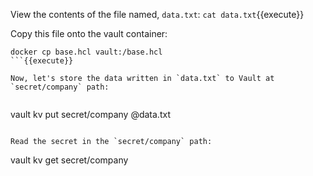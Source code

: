 View the contents of the file named, `data.txt`:   `cat data.txt`{{execute}}

Copy this file onto the vault container:

```
docker cp base.hcl vault:/base.hcl
```{{execute}}

Now, let's store the data written in `data.txt` to Vault at `secret/company` path:


```
vault kv put secret/company @data.txt
```{{execute}}

Read the secret in the `secret/company` path:

```
vault kv get secret/company
```{{execute}}
